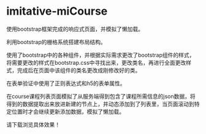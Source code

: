 # imitative-miCourse

使用bootstrap框架完成的响应式页面，并模拟了懒加载。

利用bootstrap的栅格系统搭建布局结构。

使用了bootstrap中的各种组件，并根据实际需求更改了bootstrap组件的样式，将需要更改的样式在bootstrap.css中寻找出来，更改类名，再进行全面更改样式，完成后在页面中该组件的类名更改成刚修改好的类。

在表单验证中使用了正则表达式和h5的表单属性。

在course课程列表页面模拟了从服务端得到包含了课程所需信息的json数据，将得到的数据提取出来放进新建的节点上，并动态添加到了列表里，当页面滚动到特定位置时才会继续更新添加数据，模拟了懒加载。

请下载浏览具体效果！
